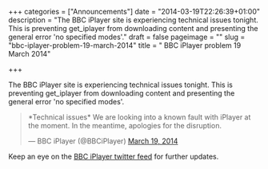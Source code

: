 +++
categories = ["Announcements"]
date = "2014-03-19T22:26:39+01:00"
description = "The BBC iPlayer site is experiencing technical issues tonight. This is preventing get_iplayer from downloading content and presenting the general error 'no specified modes'."
draft = false
pageimage = ""
slug = "bbc-iplayer-problem-19-march-2014"
title = " BBC iPlayer problem 19 March 2014"

+++

The BBC iPlayer site is experiencing technical issues tonight. This is preventing get_iplayer from downloading content and presenting the general error 'no specified modes'.

<blockquote class="twitter-tweet" lang="en">*Technical issues* We are looking into a known fault with iPlayer at the moment. In the meantime, apologies for the disruption.

— BBC iPlayer (@BBCiPlayer) <a href="https://twitter.com/BBCiPlayer/statuses/446386528609390592">March 19, 2014</a></blockquote>
Keep an eye on the <a href="https://twitter.com/BBCiPlayer">BBC iPlayer twitter feed</a> for further updates.

<!--more-->
